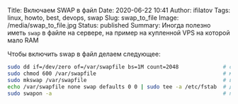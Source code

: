 Title: Включаем SWAP в файл
Date: 2020-06-22 10:41
Author: ifilatov
Tags: linux, howto, best, devops, swap
Slug: swap_to_file
Image: /media/swap_to_file.jpg
Status: published
Summary: Иногда полезно иметь `swap` в файле на сервере, на пример на купленной VPS на которой мало RAM


Чтобы включить swap в файл делаем следующее:

```bash
sudo dd if=/dev/zero of=/var/swapfile bs=1M count=2048              # создаем пустой файл нужного обьема, в данном случае 2ГБ
sudo chmod 600 /var/swapfile                                        # меняем права
sudo mkswap /var/swapfile                                           # включаем своп
echo /var/swapfile none swap defaults 0 0 | sudo tee -a /etc/fstab  # добавляем в автомонтирование при старте системы
sudo swapon -a                                                      # проверяем, все ли ок
```
